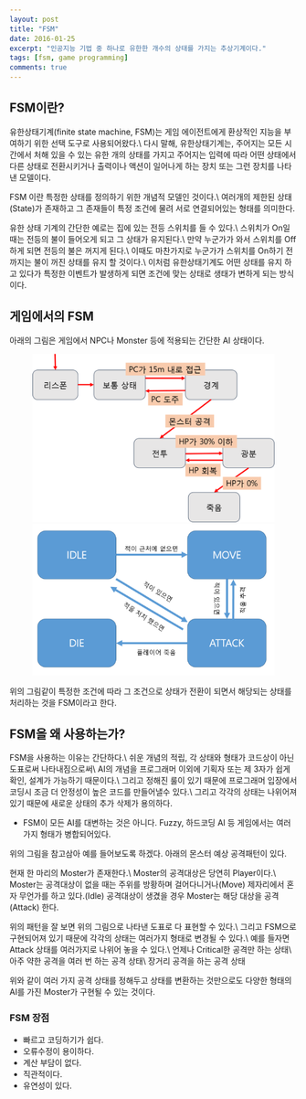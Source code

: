 ```yaml
---
layout: post
title: "FSM"
date: 2016-01-25
excerpt: "인공지능 기법 중 하나로 유한한 개수의 상태를 가지는 추상기계이다."
tags: [fsm, game programming]
comments: true
---
```


## FSM이란?

유한상태기계(finite state machine, FSM)는 게임 에이전트에게 환상적인 지능을 부여하기 위한 선택 도구로 사용되어왔다.\\
다시 말해, 유한상태기계는, 주어지는 모든 시간에서 처해 있을 수 있는 유한 개의 상태를 가지고 주어지는 입력에 따라 어떤 상태에서 다른 상태로 전환시키거나 출력이나 액션이 일어나게 하는 장치 또는 그런 장치를 나타낸 모델이다.

FSM 이란 특정한 상태를 정의하기 위한 개념적 모델인 것이다.\\
여러개의 제한된 상태(State)가 존재하고 그 존재들이 특정 조건에 물려 서로 연결되어있는 형태를 의미한다.

유한 상태 기계의 간단한 예로는 집에 있는 전등 스위치를 들 수 있다.\\
스위치가 On일 때는 전등의 불이 들어오게 되고 그 상태가 유지된다.\\
만약 누군가가 와서 스위치를 Off하게 되면 전등의 불은 꺼지게 된다.\\
이때도 마찬가지로 누군가가 스위치를 On하기 전까지는 불이 꺼진 상태를 유지 할 것이다.\\
이처럼 유한상태기계도 어떤 상태를 유지 하고 있다가 특정한 이벤트가 발생하게 되면 조건에 맞는 상태로 생태가 변하게 되는 방식이다.

## 게임에서의 FSM

아래의 그림은 게임에서 NPC나 Monster 등에 적용되는 간단한 AI 상태이다.

<figure class="half">
    <img src="/images/fsm/FSM-1.png">
    <img src="/images/fsm/FSM-2.png">
</figure>

위의 그림같이 특정한 조건에 따라 그 조건으로 상태가 전환이 되면서 해당되는 상태를 처리하는 것을 FSM이라고 한다.

## FSM을 왜 사용하는가?

FSM을 사용하는 이유는 간단하다.\\
쉬운 개념의 적립, 각 상태와 형태가 코드상이 아닌 도표로써 나타내짐으로써\\
AI의 개념을 프로그래머 이외에 기획자 또는 제 3자가 쉽게 확인, 설계가 가능하기 때문이다.\\
그리고 정해진 룰이 있기 때문에 프로그래머 입장에서 코딩시 조금 더 안정성이 높은 코드를 만들어낼수 있다.\\
그리고 각각의 상태는 나위어져 있기 때문에 새로운 상태의 추가 삭제가 용의하다.

- FSM이 모든 AI를 대변하는 것은 아니다. Fuzzy, 하드코딩 AI 등 게임에서는 여러 가지 형태가 병합되어있다.

위의 그림을 참고삼아 예를 들어보도록 하겠다. 아래의 몬스터 예상 공격패턴이 있다.

현재 한 마리의 Moster가 존재한다.\\
Moster의 공격대상은 당연히 Player이다.\\
Moster는 공격대상이 없을 때는 주위를 방황하며 걸어다니거나(Move) 제자리에서 혼자 무언가를 하고 있다.(Idle) 공격대상이 생겼을 경우 Moster는 해당 대상을 공격(Attack) 한다.

위의 패턴을 잘 보면 위의 그림으로 나타낸 도표로 다 표현할 수 있다.\\
그리고 FSM으로 구현되어져 있기 때문에 각각의 상태는 여러가지 형태로 변경될 수 있다.\\
예를 들자면 Attack 상태를 여러가지로 나위어 놓을 수 있다.\\
언제나 Critical한 공격만 하는 상태\\
아주 약한 공격을 여러 번 하는 공격 상태\\
장거리 공격을 하는 공격 상태

위와 같이 여러 가지 공격 상태를 정해두고 상태를 변환하는 것만으로도 다양한 형태의 AI를 가진 Moster가 구현될 수 있는 것이다.

### FSM 장점

- 빠르고 코딩하기가 쉽다.
- 오류수정이 용이하다.
- 계산 부담이 없다.
- 직관적이다.
- 유연성이 있다.
